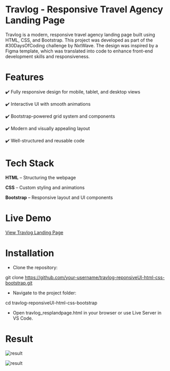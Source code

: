 # Travlog - Responsive Travel Agency Landing Page

Travlog is a modern, responsive travel agency landing page built using HTML, CSS, and Bootstrap. This project was developed as part of the #30DaysOfCoding challenge by NxtWave. The design was inspired by a Figma template, which was translated into code to enhance front-end development skills and responsiveness.


# Features
 
✔️ Fully responsive design for mobile, tablet, and desktop views

✔️ Interactive UI with smooth animations

✔️ Bootstrap-powered grid system and components

✔️ Modern and visually appealing layout

✔️ Well-structured and reusable code


# Tech Stack

**HTML** – Structuring the webpage

**CSS** – Custom styling and animations

**Bootstrap** – Responsive layout and UI components


# Live Demo

[ View Travlog Landing Page ](https://travlog4sk.ccbp.tech/)


# Installation

 - Clone the repository:

 git clone https://github.com/your-username/travlog-reponsiveUI-html-css-bootstrap.git

 
 - Navigate to the project folder:

 cd travlog-reponsiveUI-html-css-bootstrap

 - Open travlog_resplandpage.html in your browser or use Live Server in VS Code.



# Result

![result](src/assets//1.jpeg)


![result](src/assets//2.jpeg)



